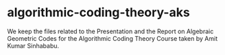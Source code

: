 # algorithmic-coding-theory-aks
We keep the files related to the Presentation and the Report on Algebraic Geometric Codes for the Algorithmic Coding Theory Course taken by Amit Kumar Sinhababu.

